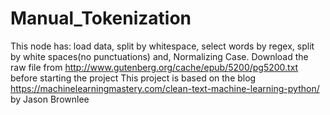 # Manual_Tokenization
This node has:
load data,
split by whitespace,
select words by regex,
split by white spaces(no punctuations) and,
Normalizing Case. 
Download the raw file from http://www.gutenberg.org/cache/epub/5200/pg5200.txt before starting the project
This project is based on the blog https://machinelearningmastery.com/clean-text-machine-learning-python/ by Jason Brownlee
